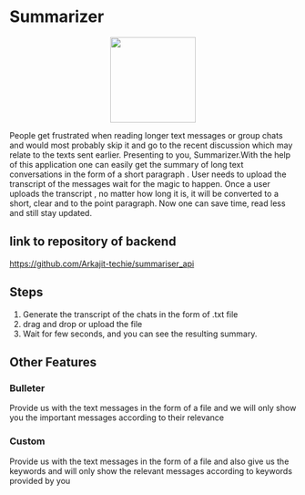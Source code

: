 # Summarizer

<p align="center"><img  width="150" height="150" src="/public/Asset_2@2x.png"></p>

People get frustrated when reading longer text messages or group chats and would most probably skip it and go to the recent discussion which may relate to the texts sent earlier.
Presenting to you, Summarizer.With the help of this application one can easily get the summary of long text conversations in the form of a short paragraph . User needs to upload the transcript of the messages wait for the magic to happen. Once a user uploads the transcript , no matter how long it is, it will be converted to a short, clear and to the point paragraph. Now one can save time, read less and still stay updated.

## link to repository of backend
https://github.com/Arkajit-techie/summariser_api


## Steps

1) Generate the transcript of the chats in the form of .txt file
2) drag and drop or upload the file
3) Wait for few seconds, and you can see the resulting summary.

## Other Features

### Bulleter

Provide us with the text messages in the form of a file and we will only show you the important messages according to their relevance

### Custom

Provide us with the text messages in the form of a file and also give us the keywords and will only show the relevant messages according to keywords provided by you
